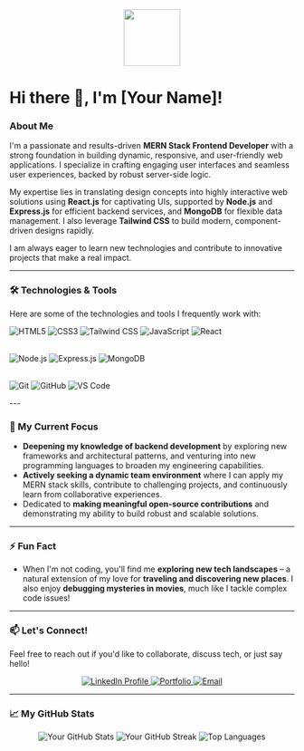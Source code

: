 <div id="header" align="center">
  <img src="https://media.giphy.com/media/M9gbBkN45x8g/giphy.gif" width="100"/> </div>

# Hi there 👋, I'm [Your Name]!

### About Me

I'm a passionate and results-driven **MERN Stack Frontend Developer** with a strong foundation in building dynamic, responsive, and user-friendly web applications. I specialize in crafting engaging user interfaces and seamless user experiences, backed by robust server-side logic.

My expertise lies in translating design concepts into highly interactive web solutions using **React.js** for captivating UIs, supported by **Node.js** and **Express.js** for efficient backend services, and **MongoDB** for flexible data management. I also leverage **Tailwind CSS** to build modern, component-driven designs rapidly.

I am always eager to learn new technologies and contribute to innovative projects that make a real impact.

---

### 🛠️ Technologies & Tools

Here are some of the technologies and tools I frequently work with:

<p >
  <img src="https://img.shields.io/badge/HTML5-E34F26?style=for-the-badge&logo=html5&logoColor=white" alt="HTML5"/>
  <img src="https://img.shields.io/badge/CSS3-1572B6?style=for-the-badge&logo=css3&logoColor=white" alt="CSS3"/>
  <img src="https://img.shields.io/badge/Tailwind_CSS-06B6D4?style=for-the-badge&logo=tailwind-css&logoColor=white" alt="Tailwind CSS"/>
  <img src="https://img.shields.io/badge/JavaScript-F7DF1E?style=for-the-badge&logo=javascript&logoColor=black" alt="JavaScript"/>
  <img src="https://img.shields.io/badge/React-61DAFB?style=for-the-badge&logo=react&logoColor=black" alt="React"/>
  
  <br> <img src="https://img.shields.io/badge/Node.js-339933?style=for-the-badge&logo=node.js&logoColor=white" alt="Node.js"/>
  <img src="https://img.shields.io/badge/Express.js-000000?style=for-the-badge&logo=express&logoColor=white" alt="Express.js"/>
  <img src="https://img.shields.io/badge/MongoDB-47A248?style=for-the-badge&logo=mongodb&logoColor=white" alt="MongoDB"/>

  <br> <img src="https://img.shields.io/badge/Git-F05032?style=for-the-badge&logo=git&logoColor=white" alt="Git"/>
  <img src="https://img.shields.io/badge/GitHub-100000?style=for-the-badge&logo=github&logoColor=white" alt="GitHub"/>
  <img src="https://img.shields.io/badge/VS_Code-007ACC?style=for-the-badge&logo=visual-studio-code&logoColor=white" alt="VS Code"/>
</p>
---

### 🌱 My Current Focus

* **Deepening my knowledge of backend development** by exploring new frameworks and architectural patterns, and venturing into new programming languages to broaden my engineering capabilities.
* **Actively seeking a dynamic team environment** where I can apply my MERN stack skills, contribute to challenging projects, and continuously learn from collaborative experiences.
* Dedicated to **making meaningful open-source contributions** and demonstrating my ability to build robust and scalable solutions.

---

### ⚡ Fun Fact

* When I'm not coding, you'll find me **exploring new tech landscapes** – a natural extension of my love for **traveling and discovering new places**. I also enjoy **debugging mysteries in movies**, much like I tackle complex code issues!

---

### 📫 Let's Connect!

Feel free to reach out if you'd like to collaborate, discuss tech, or just say hello!

<p align="center">
  <a href="YOUR_LINKEDIN_PROFILE_URL" target="_blank">
    <img src="https://img.shields.io/badge/LinkedIn-0077B5?style=for-the-badge&logo=linkedin&logoColor=white" alt="LinkedIn Profile"/>
  </a>
  <a href="YOUR_PERSONAL_WEBSITE_OR_PORTFOLIO_URL" target="_blank">
    <img src="https://img.shields.io/badge/Portfolio-FF5722?style=for-the-badge&logo=react&logoColor=white" alt="Portfolio"/>
  </a>
  <a href="mailto:YOUR_PROFESSIONAL_EMAIL_ADDRESS">
    <img src="https://img.shields.io/badge/Email-D14836?style=for-the-badge&logo=gmail&logoColor=white" alt="Email"/>
  </a>
  </p>

---

### 📈 My GitHub Stats

<p align="center">
  <img src="https://github-readme-stats.vercel.app/api?username=your-github-username&show_icons=true&theme=radical&hide_border=true&count_private=true" alt="Your GitHub Stats"/>
  <img src="https://github-readme-streak-stats.herokuapp.com/?user=your-github-username&theme=radical&hide_border=true" alt="Your GitHub Streak"/>
  <img src="https://github-readme-stats.vercel.app/api/top-langs/?username=your-github-username&layout=compact&theme=radical&hide_border=true" alt="Top Languages"/>
</p>
